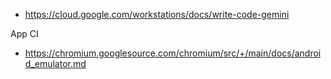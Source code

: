 
- https://cloud.google.com/workstations/docs/write-code-gemini


App CI
- https://chromium.googlesource.com/chromium/src/+/main/docs/android_emulator.md
